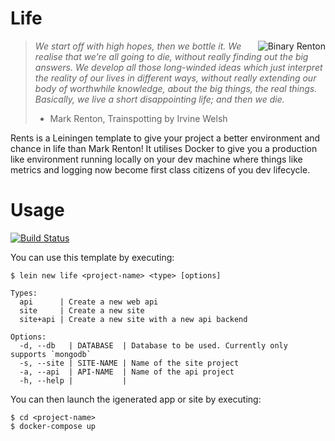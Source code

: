 # Life

<img src="https://raw.githubusercontent.com/garycrawford/lein-life/master/images/binary_renton.png" alt="Binary Renton" title="Renton from Trainspotting" align="right" />

> _We start off with high hopes, then we bottle it. We realise
> that we’re all going to die, without really finding out the
> big answers. We develop all those long-winded ideas which just
> interpret the reality of our lives in different ways, without
> really extending our body of worthwhile knowledge, about the big
> things, the real things. Basically, we live a short disappointing life;
> and then we die._
> - Mark Renton, Trainspotting by Irvine Welsh

Rents is a Leiningen template to give your project a better environment and chance in life than Mark Renton! It utilises Docker to give you a production like environment running locally on your dev machine where things like metrics and logging now become first class citizens of you dev lifecycle.


# Usage
[![Build Status](https://snap-ci.com/garycrawford/lein-rents/branch/master/build_image)](https://snap-ci.com/garycrawford/lein-rents/branch/master)

You can use this template by executing:

    $ lein new life <project-name> <type> [options]

    Types:
      api      | Create a new web api
      site     | Create a new site
      site+api | Create a new site with a new api backend
    
    Options:
      -d, --db   | DATABASE  | Database to be used. Currently only supports `mongodb`
      -s, --site | SITE-NAME | Name of the site project
      -a, --api  | API-NAME  | Name of the api project
      -h, --help |           |


You can then launch the igenerated app or site by executing:

    $ cd <project-name>
    $ docker-compose up

